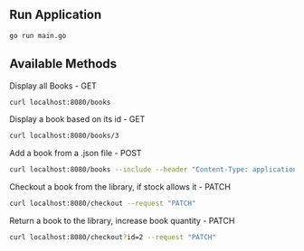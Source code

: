 ## Run Application
```bash
go run main.go
```

## Available Methods
Display all Books - GET
```bash
curl localhost:8080/books
```

Display a book based on its id - GET
```bash
curl localhost:8080/books/3
```

Add a book from a .json file - POST
```bash
curl localhost:8080/books --include --header "Content-Type: application/json" -d @body.json --request "POST"
```

Checkout a book from the library, if stock allows it - PATCH
```bash
curl localhost:8080/checkout --request "PATCH"
```

Return a book to the library, increase book quantity - PATCH
```bash
curl localhost:8080/checkout?id=2 --request "PATCH"
```